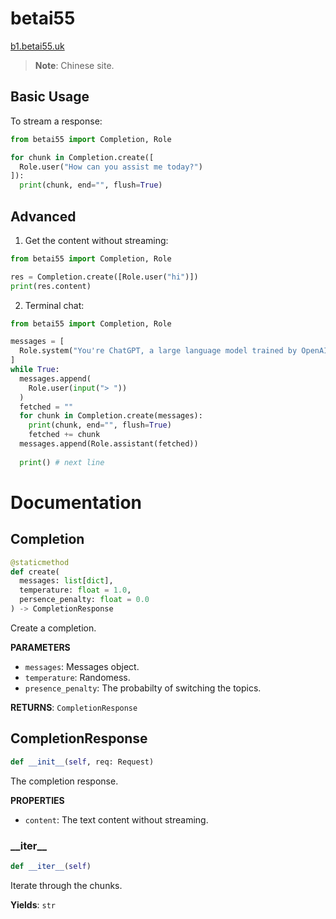 # betai55
[b1.betai55.uk](b1.betai55.uk)

> **Note**: Chinese site.

## Basic Usage
To stream a response:

```python
from betai55 import Completion, Role

for chunk in Completion.create([
  Role.user("How can you assist me today?")
]):
  print(chunk, end="", flush=True) 
```

## Advanced
1. Get the content without streaming:
```python
from betai55 import Completion, Role

res = Completion.create([Role.user("hi")])
print(res.content)
```

2. Terminal chat:
```python
from betai55 import Completion, Role

messages = [
  Role.system("You're ChatGPT, a large language model trained by OpenAI.")
]
while True:
  messages.append(
    Role.user(input("> "))
  )
  fetched = ""
  for chunk in Completion.create(messages):
    print(chunk, end="", flush=True)
    fetched += chunk
  messages.append(Role.assistant(fetched))
  
  print() # next line
```

# Documentation
## Completion
```python
@staticmethod
def create(
  messages: list[dict],
  temperature: float = 1.0,
  persence_penalty: float = 0.0
) -> CompletionResponse
```
Create a completion.

**PARAMETERS**
- `messages`: Messages object.
- `temperature`: Randomess.
- `presence_penalty`: The probabilty of switching the topics.

**RETURNS**: `CompletionResponse`

## CompletionResponse
```python
def __init__(self, req: Request)
```
The completion response.

**PROPERTIES**
- `content`: The text content without streaming.

### \_\_iter\_\_
```python
def __iter__(self)
```
Iterate through the chunks.

**Yields**: `str`
